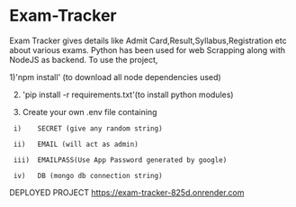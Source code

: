 # Exam-Tracker
Exam Tracker gives details like Admit Card,Result,Syllabus,Registration etc about various exams.
Python has been used for web Scrapping along with NodeJS as backend.
To use the project,

   1)'npm install' (to download all node dependencies used)
 
   2) 'pip install -r requirements.txt'(to install python modules)
  
   3) Create your own .env file containing


     i)    SECRET (give any random string)

     ii)   EMAIL (will act as admin)
     
     iii)  EMAILPASS(Use App Password generated by google)
     
     iv)   DB (mongo db connection string)

     


DEPLOYED PROJECT
https://exam-tracker-825d.onrender.com

